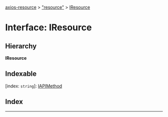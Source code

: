 [axios-resource](../README.md) > ["resource"](../modules/_resource_d_.md) > [IResource](../interfaces/_resource_d_.iresource.md)

# Interface: IResource

## Hierarchy

**IResource**

## Indexable

\[index: `string`\]:&nbsp;[IAPIMethod](../modules/_resource_d_.md#iapimethod)
## Index

---

